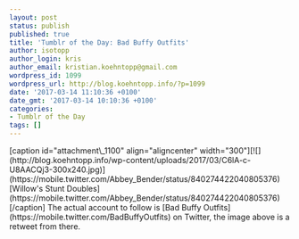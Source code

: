 ```yaml
---
layout: post
status: publish
published: true
title: 'Tumblr of the Day: Bad Buffy Outfits'
author: isotopp
author_login: kris
author_email: kristian.koehntopp@gmail.com
wordpress_id: 1099
wordpress_url: http://blog.koehntopp.info/?p=1099
date: '2017-03-14 11:10:36 +0100'
date_gmt: '2017-03-14 10:10:36 +0100'
categories:
- Tumblr of the Day
tags: []
---
```

<p>[caption id="attachment\_1100" align="aligncenter" width="300"][![](http://blog.koehntopp.info/wp-content/uploads/2017/03/C6lA-c-U8AACQj3-300x240.jpg)](https://mobile.twitter.com/Abbey_Bender/status/840274422040805376) [Willow's Stunt Doubles](https://mobile.twitter.com/Abbey_Bender/status/840274422040805376)[/caption] The actual account to follow is [Bad Buffy Outfits](https://mobile.twitter.com/BadBuffyOutfits) on Twitter, the image above is a retweet from there.</p>
